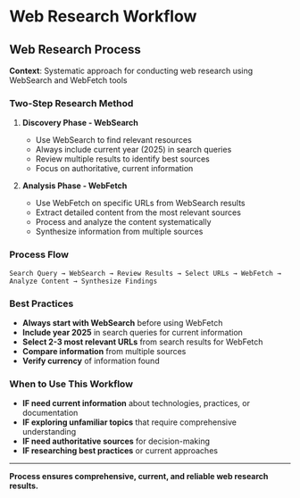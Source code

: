 # Web Research Workflow

## Web Research Process

**Context**: Systematic approach for conducting web research using WebSearch and WebFetch tools

### Two-Step Research Method

1. **Discovery Phase - WebSearch**
   - Use WebSearch to find relevant resources
   - Always include current year (2025) in search queries
   - Review multiple results to identify best sources
   - Focus on authoritative, current information

2. **Analysis Phase - WebFetch**
   - Use WebFetch on specific URLs from WebSearch results
   - Extract detailed content from the most relevant sources
   - Process and analyze the content systematically
   - Synthesize information from multiple sources

### Process Flow

```
Search Query → WebSearch → Review Results → Select URLs → WebFetch → Analyze Content → Synthesize Findings
```

### Best Practices

- **Always start with WebSearch** before using WebFetch
- **Include year 2025** in search queries for current information
- **Select 2-3 most relevant URLs** from search results for WebFetch
- **Compare information** from multiple sources
- **Verify currency** of information found

### When to Use This Workflow

- **IF need current information** about technologies, practices, or documentation
- **IF exploring unfamiliar topics** that require comprehensive understanding
- **IF need authoritative sources** for decision-making
- **IF researching best practices** or current approaches

---

**Process ensures comprehensive, current, and reliable web research results.**
